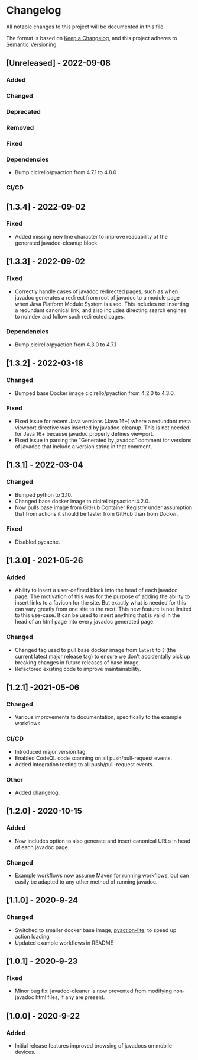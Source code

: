 # Changelog
All notable changes to this project will be documented in this file.

The format is based on [Keep a Changelog](https://keepachangelog.com/en/1.0.0/),
and this project adheres to [Semantic Versioning](https://semver.org/spec/v2.0.0.html).

## [Unreleased] - 2022-09-08

### Added
  
### Changed

### Deprecated

### Removed

### Fixed

### Dependencies
* Bump cicirello/pyaction from 4.7.1 to 4.8.0

### CI/CD


## [1.3.4] - 2022-09-02

### Fixed
* Added missing new line character to improve readability of the generated javadoc-cleanup 
  block. 


## [1.3.3] - 2022-09-02

### Fixed
* Correctly handle cases of javadoc redirected pages, such as when javadoc generates a
  redirect from root of javadoc to a module page when Java Platform Module System is used.
  This includes not inserting a redundant canonical link, and also includes directing search
  engines to noindex and follow such redirected pages.

### Dependencies
* Bump cicirello/pyaction from 4.3.0 to 4.7.1


## [1.3.2] - 2022-03-18

### Changed
* Bumped base Docker image cicirello/pyaction from 4.2.0 to 4.3.0.

### Fixed
* Fixed issue for recent Java versions (Java 16+) where a redundant meta viewport
  directive was inserted by javadoc-cleanup. This is not needed for Java 16+ because
  javadoc properly defines viewport.
* Fixed issue in parsing the "Generated by javadoc" comment for versions of javadoc that
  include a version string in that comment.


## [1.3.1] - 2022-03-04
  
### Changed
* Bumped python to 3.10.
* Changed base docker image to cicirello/pyaction:4.2.0.
* Now pulls base image from GitHub Container Registry under
  assumption that from actions it should be faster from GitHub than
  from Docker.

### Fixed
* Disabled pycache.


## [1.3.0] - 2021-05-26

### Added
* Ability to insert a user-defined block into the head of each javadoc page. The
  motivation of this was for the purpose of adding the ability to insert links to
  a favicon for the site. But exactly what is needed for this can vary greatly from
  one site to the next. This new feature is not limited to this use-case. It can be
  used to insert anything that is valid in the head of an html page into every
  javadoc generated page.
  
### Changed
* Changed tag used to pull base docker image from `latest` to `3` (the current
  latest major release tag) to ensure we don't accidentally pick up breaking 
  changes in future releases of base image.
* Refactored existing code to improve maintainability.


## [1.2.1] -2021-05-06

### Changed
* Various improvements to documentation, specifically to the example
  workflows.

### CI/CD
* Introduced major version tag.
* Enabled CodeQL code scanning on all push/pull-request events.
* Added integration testing to all push/pull-request events.

### Other
* Added changelog.


## [1.2.0] - 2020-10-15

### Added
* Now includes option to also generate and insert canonical URLs in head of each javadoc page.

### Changed
* Example workflows now assume Maven for running workflows, but can easily be adapted 
  to any other method of running javadoc.

## [1.1.0] - 2020-9-24

### Changed
* Switched to smaller docker base image, 
  [pyaction-lite](https://github.com/cicirello/pyaction-lite), to speed up action loading
* Updated example workflows in README

## [1.0.1] - 2020-9-23

### Fixed
* Minor bug fix: javadoc-cleaner is now prevented from 
  modifying non-javadoc html files, if any are present.

## [1.0.0] - 2020-9-22

### Added
* Initial release features improved browsing of javadocs on mobile devices.

